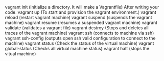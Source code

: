 vagrant init (initialize a directory. It will make a Vagrantfile)
After writing your code.
vagrant up (To start and provision the vagrant environment.)
vagrant reload (restart vagrant machine)
vagrant suspend (suspends the vagrant machine)
vagrant resume (resumes a suspended vagrant machine)
vagrant validate (validates a vagrant file)
vagrant destroy (Stops and deletes all traces of the vagrant machine)
vagrant ssh (connects to machine via ssh)
vagrant ssh-config (outputs open ssh valid configuration to connect to the machine)
vagrant status (Check the status of the virtual machine)
vagrant global-status (Checks all virtual machine status)
vagrant halt (stops the vitual machine)
